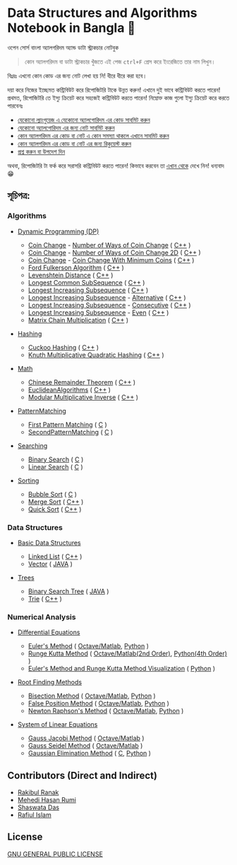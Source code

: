 # Data Structures and Algorithms Notebook in Bangla 📖

ওপেন সোর্স বাংলা অ্যালগরিদম অ্যান্ড ডাটা স্ট্রাকচার নোটবুক
> কোন অ্যালগরিদম বা ডাটা স্ট্রাকচার খুঁজতে এই পেজ `ctrl+F` প্রেস করে ইংরেজিতে তার নাম লিখুন।

বিঃদ্রঃ এখনো কোন কোড এর জন্য নোট লেখা হয় নি! ধীরে ধীরে করা হবে।

দয়া করে নিজের ইচ্ছেমত কন্ট্রিবিউট করে রিপোজিটরি টাকে উন্নত করুন! এখানে দুই ভাবে কন্ট্রিবিউট করতে পারেন! প্রথমত, রিপোজিটরি তে ইস্যু ক্রিয়েট করে সহজেই কন্ট্রিবিউট করতে পারেন! নিম্নোক্ত কাজ গুলো ইস্যু ক্রিয়েট করে করতে পারবেনঃ 
  - [যেকোনো ল্যাংগুয়েজ এ যেকোনো অ্যালগোরিদম এর কোড সাবমিট করুন][1]
  - [যেকোনো অ্যালগোরিদম এর জন্য নোট সাবমিট করুন][2]
  - [কোন অ্যালগরিদম এর কোড বা নোট এ কোন সমস্যা থাকলে এখানে সাবমিট করুন][3]
  - [কোন অ্যালগরিদম এর কোড বা নোট এর জন্য রিকুয়েস্ট করুন][4]
  - [প্রশ্ন করুন বা উপদেশ দিন][5]

অথবা, রিপোজিটরি টা ফর্ক করে সরাসরি কন্ট্রিবিউট করতে পারেন! কিভাবে করবেন তা [এখান থেকে](/CONTRIBUTING.md) দেখে নিন! ধন্যবাদ :grin:


## সূচিপত্র:

### Algorithms
- [Dynamic Programming (DP)](/DP)
  - [Coin Change](/DP/CoinChange) - [Number of Ways of Coin Change](/DP/CoinChange/CoinChangeNumberOfWays/) ( [C++](/DP/CoinChange/CoinChangeNumberOfWays/CoinChangeNumberOfWays.cpp) )
  - [Coin Change](/DP/CoinChange) - [Number of Ways of Coin Change 2D](/DP/CoinChange/CoinChangeNumberOfWays2D/) ( [C++](/DP/CoinChange/CoinChangeNumberOfWays2D/CoinChangeNumberofWays2D.cpp) )
  - [Coin Change](/DP/CoinChange) - [Coin Change With Minimum Coins](/DP/CoinChange/CoinChangeWithMinimumCoin/) ( [C++](/DP/CoinChange/CoinChangeWithMinimumCoin/CoinChangeWithMinimumCoin.cpp) )
  - [Ford Fulkerson Algorithm](/DP/FordFulkersonAlgorithm/) ( [C++](/DP/FordFulkersonAlgorithm/FordFulkerson.cpp) )
  - [Levenshtein Distance](/DP/LevenshteinDistance/) ( [C++](/DP/LevenshteinDistance/LevenshteinDistance.cpp) )
  - [Longest Common SubSequence](/DP/LongestCommonSubSequence/) ( [C++](/DP/LongestCommonSubSequence/LongestCommonSubSequence.cpp) )
  - [Longest Increasing Subsequence](/DP/LongestIncreasingSubsequence/) ( [C++](/DP/LongestIncreasingSubsequence/C%2B%2B) )
  - [Longest Increasing Subsequence](/DP/LongestIncreasingSubsequence/) - [Alternative](/DP/LongestIncreasingSubsequence/Alternative/) ( [C++](/DP/LongestIncreasingSubsequence/Alternative/LIS%20alternative.cpp) )
  - [Longest Increasing Subsequence](/DP/LongestIncreasingSubsequence/) - [Consecutive](/DP/LongestIncreasingSubsequence/Consecutive/) ( [C++](/DP/LongestIncreasingSubsequence/Consecutive/LISconscutive.cpp) )
  - [Longest Increasing Subsequence](/DP/LongestIncreasingSubsequence/) - [Even](/DP/LongestIncreasingSubsequence/Even/) ( [C++](/DP/LongestIncreasingSubsequence/Even/LISeven.cpp) )
  - [Matrix Chain Multiplication](/DP/MatrixChainMultiplication/) ( [C++](/DP/MatrixChainMultiplication/MatrixChainMultiplication.cpp) )

- [Hashing](/Hashing)
  - [Cuckoo Hashing](/Hashing/CuckooHashing/) ( [C++](/Hashing/CuckooHashing/Cuckoo_Hashing.cpp) )
  - [Knuth Multiplicative Quadratic Hashing](/Hashing/KnuthMultiplicativeQuadraticHashing/) ( [C++](/Hashing/KnuthMultiplicativeQuadraticHashing/Knuth_Multiplicative_Quadratic_Hashing.cpp) )

- [Math](/Maths)
  - [Chinese Remainder Theorem](/Maths/ChineseRemainderTheorem/) ( [C++](/Maths/ChineseRemainderTheorem/ChineseRemainderTheorem.cpp) )
  - [EuclideanAlgorithms](/Maths/EuclideanAlgorithms/) ( [C++](/Maths/EuclideanAlgorithms/ExtendedEuclideanAlgo.cpp) )
  - [Modular Multiplicative Inverse](/Maths/ModularMultiplicativeInverse/) ( [C++](/Maths/ModularMultiplicativeInverse/ModularMultiplicativeInverse.cpp) )

- [PatternMatching](/PatternMatching)
  - [First Pattern Matching](/PatternMatching/FirstPatternMatching/) ( [C](/PatternMatching/FirstPatternMatching/firstPatternMatchingAlgo.c) )
  - [SecondPatternMatching](/PatternMatching/SecondPatternMatching/) ( [C](/PatternMatching/SecondPatternMatching/secondPatternMatching.c) )

- [Searching](/Searching)
  - [Binary Search](/Searching/BinarySearch/) ( [C](/Searching/BinarySearch/binarySearch.c) )
  - [Linear Search](/Searching/LinearSearch/) ( [C](/Searching/LinearSearch/linearSearch.c) )

- [Sorting](/Sorting)
  - [Bubble Sort](/Sorting/BubbleSort/) ( [C](/Sorting/BubbleSort/bubbleSort.c) )
  - [Merge Sort](/Sorting/MergeSort/) ( [C++](/Sorting/MergeSort/mergeSort.cpp) )
  - [Quick Sort](/Sorting/QuickSort/) ( [C++](/Sorting/QuickSort/quickSort.cpp) )


### Data Structures
- [Basic Data Structures](/BasicDataStructures)
  - [Linked List](/BasicDataStructures/LinkedList/) ( [C++](/BasicDataStructures/LinkedList/LinkedList.cpp) )
  - [Vector](/BasicDataStructures/Vector/) ( [JAVA](/BasicDataStructures/Vector/Vector.java) )

- [Trees](/Trees)
  - [Binary Search Tree](/Trees/BinarySearchTree/) ( [JAVA](/Trees/BinarySearchTree/Java) )
  - [Trie](/Trees/Trie/) ( [C++](/Trees/Trie/Trie.cpp) )
  
  
### Numerical Analysis
- [Differential Equations](https://github.com/KhanShaheb34/Data-Structures-and-Algorithms-Notebook-Bangla/tree/master/NumericalAnalysis/DifferentialEquations)
  - [Euler's Method](/NumericalAnalysis/DifferentialEquations/EulerMethod/) ( [Octave/Matlab](/NumericalAnalysis/DifferentialEquations/EulerMethod/euler_method.m), [Python](/NumericalAnalysis/DifferentialEquations/EulerMethod/euler_method.py) )
  - [Runge Kutta Method](/NumericalAnalysis/DifferentialEquations/RungeKuttaMethod/) ( [Octave/Matlab(2nd Order)](/NumericalAnalysis/DifferentialEquations/RungeKuttaMethod/runga_kutta_2nd_order.m), [Python(4th Order)](/NumericalAnalysis/DifferentialEquations/RungeKuttaMethod/runga_kutta_4rth_order.py) )
  - [Euler's Method and Runge Kutta Method Visualization](/master/NumericalAnalysis/DifferentialEquations/Visualizations) ( [Python](/NumericalAnalysis/DifferentialEquations/Visualizations/euler__runga_kutta__visualization.py)  )
  
- [Root Finding Methods](/NumericalAnalysis/RootFindingMethods)
  - [Bisection Method](/NumericalAnalysis/RootFindingMethods/BisectionMethod/) ( [Octave/Matlab](/NumericalAnalysis/RootFindingMethods/BisectionMethod/bisection_method.m), [Python](/NumericalAnalysis/RootFindingMethods/BisectionMethod/bisection_method.py) )
  - [False Position Method](/NumericalAnalysis/RootFindingMethods/FalsePositionMethod/) ( [Octave/Matlab](/NumericalAnalysis/RootFindingMethods/FalsePositionMethod/false_position_method.m), [Python](/NumericalAnalysis/RootFindingMethods/FalsePositionMethod/false_position_method.py) )
  - [Newton Raphson's Method](/NumericalAnalysis/RootFindingMethods/NewtonRaphsonMethod/) ( [Octave/Matlab](/NumericalAnalysis/RootFindingMethods/NewtonRaphsonMethod/newton_raphson's_method.m), [Python](/NumericalAnalysis/RootFindingMethods/NewtonRaphsonMethod/newton_raphson's_method.py) )
  
- [System of Linear Equations](/NumericalAnalysis/SystemOfLinearEquations)
  - [Gauss Jacobi Method](/NumericalAnalysis/SystemOfLinearEquations/GaussJacobiMethod/) ( [Octave/Matlab](/NumericalAnalysis/SystemOfLinearEquations/GaussJacobiMethod/GaussJacobi.m) )
  - [Gauss Seidel Method](/NumericalAnalysis/SystemOfLinearEquations/GaussSeidelMethod/) ( [Octave/Matlab](/NumericalAnalysis/SystemOfLinearEquations/GaussSeidelMethod/GaussSeidel.m) )
  - [Gaussian Elimination Method](/NumericalAnalysis/SystemOfLinearEquations/GaussianElimination/) ( [C](/NumericalAnalysis/SystemOfLinearEquations/GaussianElimination/gaussian_elimination.c), [Python](/NumericalAnalysis/SystemOfLinearEquations/GaussianElimination/gaussian_elemination.py) )


## Contributors (Direct and Indirect)
- [Rakibul Ranak](https://github.com/RakibulRanak)
- [Mehedi Hasan Rumi](https://github.com/mhRumi)
- [Shaswata Das](https://github.com/shaswata56/)
- [Rafiul Islam](https://github.com/rafiulgits)

## License
[GNU GENERAL PUBLIC LICENSE](/LICENSE)


<!--- Links --->
[1]:https://github.com/KhanShaheb34/Data-Structures-and-Algorithms-Notebook-Bangla/issues/new?assignees=KhanShaheb34&labels=AddCode%2C+enhancement&template=add-code.md&title=Add+Code
[2]:https://github.com/KhanShaheb34/Data-Structures-and-Algorithms-Notebook-Bangla/issues/new?assignees=KhanShaheb34&labels=AddNote%2C+documentation&template=add-note.md&title=Add+Note+for+an+Existing+Algorithm
[3]:https://github.com/KhanShaheb34/Data-Structures-and-Algorithms-Notebook-Bangla/issues/new?assignees=KhanShaheb34&labels=bug&template=other-issues.md&title=Other+Issue
[4]:https://github.com/KhanShaheb34/Data-Structures-and-Algorithms-Notebook-Bangla/issues/new?assignees=KhanShaheb34&labels=&template=request-algorithm-code-or-note.md&title=Request+Code%2FNote
[5]:https://github.com/KhanShaheb34/Data-Structures-and-Algorithms-Notebook-Bangla/issues/new?assignees=KhanShaheb34&labels=question&template=suggestions-or-questions.md&title=Suggestion+or+Question
